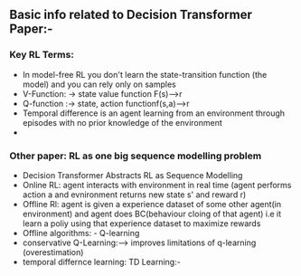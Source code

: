 ## Basic info related to Decision Transformer Paper:-
### Key RL Terms: 
 - In model-free RL you don't learn the state-transition function (the model) and you can rely only on samples
 - V-Function: -> state value function F(s)-->r
 - Q-function :-> state, action functionf(s,a)-->r
 - Temporal difference is an agent learning from an environment through episodes with no prior knowledge of the environment
 - 
### Other paper: RL as one big sequence modelling problem
- Decision Transformer Abstracts RL as Sequence Modelling
- Online RL: agent interacts with environment in real time (agent performs action a and evnironment returns new state s' and reward r)
- Offline Rl: agent is given a experience  dataset of some other agent(in environment) and agent does BC(behaviour cloing of that agent) i.e it learn a poliy using 
that experience dataset to maximize rewards
- Offline algorithms: - Q-learning 
- conservative Q-Learning:--> improves limitations of q-learning (overestimation)
- temporal differnce learning: TD Learning:- 
